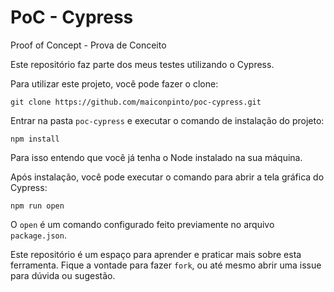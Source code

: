 # PoC - Cypress

Proof of Concept - Prova de Conceito

Este repositório faz parte dos meus testes utilizando o Cypress.

Para utilizar este projeto, você pode fazer o clone:

```shell
git clone https://github.com/maiconpinto/poc-cypress.git
```

Entrar na pasta `poc-cypress` e executar o comando de instalação do projeto:

```shell
npm install
```

Para isso entendo que você já tenha o Node instalado na sua máquina.

Após instalação, você pode executar o comando para abrir a tela gráfica do Cypress:

```shell
npm run open
```

O `open` é um comando configurado feito previamente no arquivo `package.json`.

Este repositório é um espaço para aprender e praticar mais sobre esta ferramenta. Fique a vontade para fazer `fork`, ou até mesmo abrir uma issue para dúvida ou sugestão.
